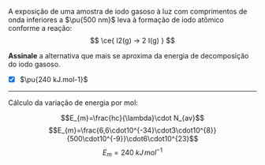 A exposição de uma amostra de iodo gasoso à luz com comprimentos de onda inferiores a $\pu{500 nm}$ leva à formação de iodo atômico conforme a reação:
$$
    \ce{ I2(g) -> 2 I(g) }
$$

**Assinale** a alternativa que mais se aproxima da energia de decomposição do iodo gasoso.

- [x] $\pu{240 kJ.mol-1}$

---

Cálculo da variação de energia por mol:

$$E_{m}=\frac{hc}{\lambda}\cdot N_{av}$$
$$E_{m}=\frac{6,6\cdot10^{-34}\cdot3\cdot10^{8}}{500\cdot10^{-9}}\cdot6\cdot10^{23}$$
$$E_{m}=240\;kJ\,mol^{-1}$$

